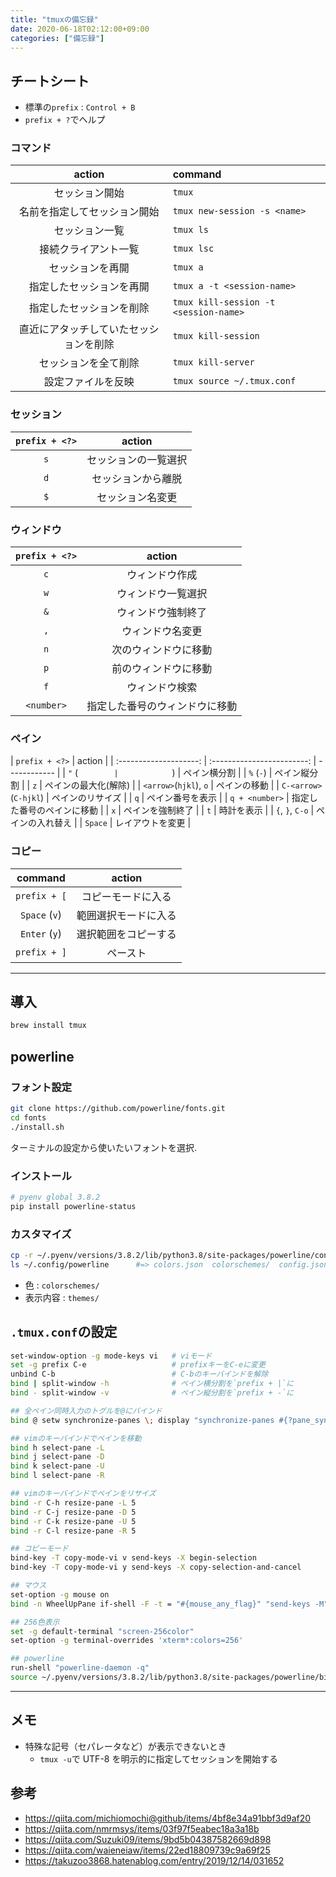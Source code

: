 ```yaml
---
title: "tmuxの備忘録"
date: 2020-06-18T02:12:00+09:00
categories: ["備忘録"]
---
```


## チートシート

- 標準の`prefix` : `Control + B`
- `prefix + ?`でヘルプ

### コマンド

|                 action                 | command                               |
| :------------------------------------: | :------------------------------------ |
|             セッション開始             | `tmux`                                |
|      名前を指定してセッション開始      | `tmux new-session -s <name>`          |
|             セッション一覧             | `tmux ls`                             |
|          接続クライアント一覧          | `tmux lsc`                            |
|            セッションを再開            | `tmux a`                              |
|        指定したセッションを再開        | `tmux a -t <session-name>`            |
|        指定したセッションを削除        | `tmux kill-session -t <session-name>` |
| 直近にアタッチしていたセッションを削除 | `tmux kill-session`                   |
|          セッションを全て削除          | `tmux kill-server`                    |
|           設定ファイルを反映           | `tmux source ~/.tmux.conf`            |

### セッション

| `prefix + <?>` |        action        |
| :------------: | :------------------: |
|      `s`       | セッションの一覧選択 |
|      `d`       |  セッションから離脱  |
|      `$`       |   セッション名変更   |

### ウィンドウ

| `prefix + <?>` |             action             |
| :------------: | :----------------------------: |
|      `c`       |         ウィンドウ作成         |
|      `w`       |       ウィンドウ一覧選択       |
|      `&`       |       ウィンドウ強制終了       |
|      `,`       |        ウィンドウ名変更        |
|      `n`       |      次のウィンドウに移動      |
|      `p`       |      前のウィンドウに移動      |
|      `f`       |         ウィンドウ検索         |
|   `<number>`   | 指定した番号のウィンドウに移動 |

### ペイン

|     `prefix + <?>`     |           action           |
| :--------------------: | :------------------------: | ------------ |
|         `"` (`         |             `)             | ペイン横分割 |
|       `%` (`-`)        |        ペイン縦分割        |
|          `z`           |    ペインの最大化(解除)    |
| `<arrow>`(`hjkl`), `o` |        ペインの移動        |
| `C-<arrow>`(`C-hjkl`)  |      ペインのリサイズ      |
|          `q`           |      ペイン番号を表示      |
|     `q + <number>`     | 指定した番号のペインに移動 |
|          `x`           |      ペインを強制終了      |
|          `t`           |         時計を表示         |
|    `{`, `}`, `C-o`     |      ペインの入れ替え      |
|        `Space`         |      レイアウトを変更      |

### コピー

|    command    |        action        |
| :-----------: | :------------------: |
| `prefix + [`  |  コピーモードに入る  |
| `Space` (`v`) | 範囲選択モードに入る |
| `Enter` (`y`) | 選択範囲をコピーする |
| `prefix + ]`  |       ペースト       |

---

## 導入

```sh
brew install tmux
```

## powerline

### フォント設定

```sh
git clone https://github.com/powerline/fonts.git
cd fonts
./install.sh
```

ターミナルの設定から使いたいフォントを選択.

### インストール

```sh
# pyenv global 3.8.2
pip install powerline-status
```

### カスタマイズ

```sh
cp -r ~/.pyenv/versions/3.8.2/lib/python3.8/site-packages/powerline/config_files ~/.config/powerline
ls ~/.config/powerline      #=> colors.json  colorschemes/  config.json  themes/
```

- 色 : `colorschemes/`
- 表示内容 : `themes/`

## `.tmux.conf`の設定

```sh
set-window-option -g mode-keys vi   # viモード
set -g prefix C-e                   # prefixキーをC-eに変更
unbind C-b                          # C-bのキーバインドを解除
bind | split-window -h              # ペイン横分割を`prefix + |`に
bind - split-window -v              # ペイン縦分割を`prefix + -`に

## 全ペイン同時入力のトグルを@にバインド
bind @ setw synchronize-panes \; display "synchronize-panes #{?pane_synchronized,on,off}"

## vimのキーバインドでペインを移動
bind h select-pane -L
bind j select-pane -D
bind k select-pane -U
bind l select-pane -R

## vimのキーバインドでペインをリサイズ
bind -r C-h resize-pane -L 5
bind -r C-j resize-pane -D 5
bind -r C-k resize-pane -U 5
bind -r C-l resize-pane -R 5

## コピーモード
bind-key -T copy-mode-vi v send-keys -X begin-selection
bind-key -T copy-mode-vi y send-keys -X copy-selection-and-cancel

## マウス
set-option -g mouse on
bind -n WheelUpPane if-shell -F -t = "#{mouse_any_flag}" "send-keys -M" "if -Ft= '#{pane_in_mode}' 'send-keys -M' 'copy-mode -e'"

## 256色表示
set -g default-terminal "screen-256color"
set-option -g terminal-overrides 'xterm*:colors=256'

## powerline
run-shell "powerline-daemon -q"
source ~/.pyenv/versions/3.8.2/lib/python3.8/site-packages/powerline/bindings/tmux/powerline.conf
```

---

## メモ

- 特殊な記号（セパレータなど）が表示できないとき
  - `tmux -u`で UTF-8 を明示的に指定してセッションを開始する

## 参考

- <https://qiita.com/michiomochi@github/items/4bf8e34a91bbf3d9af20>
- <https://qiita.com/nmrmsys/items/03f97f5eabec18a3a18b>
- <https://qiita.com/Suzuki09/items/9bd5b04387582669d898>
- <https://qiita.com/waieneiaw/items/22ed18809739c9a69f25>
- <https://takuzoo3868.hatenablog.com/entry/2019/12/14/031652>
